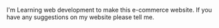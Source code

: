 I'm Learning web development to make this e-commerce website. If you have any suggestions on my website please tell me.
